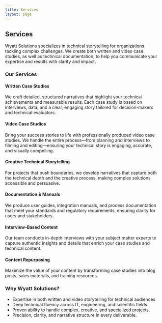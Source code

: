 ```yaml
---
title: Services
layout: page
---
```


## Services

Wyatt Solutions specializes in technical storytelling for organizations tackling complex challenges. We create both written and video case studies, as well as technical documentation, to help you communicate your expertise and results with clarity and impact.

### Our Services

#### Written Case Studies

We craft detailed, structured narratives that highlight your technical achievements and measurable results. Each case study is based on interviews, data, and a clear, engaging story tailored for decision-makers and technical evaluators.

#### Video Case Studies

Bring your success stories to life with professionally produced video case studies. We handle the entire process—from planning and interviews to filming and editing—ensuring your technical story is engaging, accurate, and visually compelling.

#### Creative Technical Storytelling

For projects that push boundaries, we develop narratives that capture both the technical depth and the creative process, making complex solutions accessible and persuasive.

#### Documentation & Manuals

We produce user guides, integration manuals, and process documentation that meet your standards and regulatory requirements, ensuring clarity for users and stakeholders.

#### Interview-Based Content

Our team conducts in-depth interviews with your subject matter experts to capture authentic insights and details that enrich your case studies and technical content.

#### Content Repurposing

Maximize the value of your content by transforming case studies into blog posts, sales materials, and training resources.

### Why Wyatt Solutions?

- Expertise in both written and video storytelling for technical audiences.
- Deep technical fluency across IT, engineering, and scientific fields.
- Proven ability to handle complex, creative, and specialized projects.
- Precision, clarity, and narrative structure in every deliverable.
